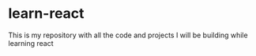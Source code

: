 # learn-react
This is my repository with all the code and projects I will be building while learning react
